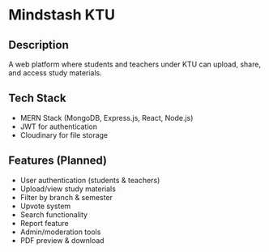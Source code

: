# Mindstash KTU

## Description
A web platform where students and teachers under KTU can upload, share, and access study materials.

## Tech Stack
- MERN Stack (MongoDB, Express.js, React, Node.js)
- JWT for authentication
- Cloudinary for file storage

## Features (Planned)
- User authentication (students & teachers)
- Upload/view study materials
- Filter by branch & semester
- Upvote system
- Search functionality
- Report feature 
- Admin/moderation tools
- PDF preview & download
